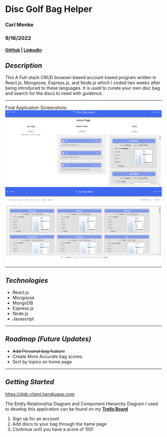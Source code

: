 # **Disc Golf Bag Helper**

### Carl Menke

### 9/16/2022

#### [GitHub](https://github.com/carlmenke) | [LinkedIn](https://www.linkedin.com/in/carl-menke-333226139/)


## **_Description_**

This A Full-stack CRUD browser-based account based program written in React.js, Mongoose, Express.js, and Node.js which I coded two weeks after being introduced to these languages. It is used to curate your own disc bag and search for the discs to need with guidence.


---

Final Application Screenshots:
![**home_page**](./home.png)
![**trade_page**](./view.png)

---

## **_Technologies_**

- React.js
- Mongoose
- MongoDB
- Express.js
- Node.js
- Javascript

---

## **_Roadmap (Future Updates)_**

- ~~Add Personal bag feature~~
- Create More Accurate bag scores.
- Sort by topics on home page
---

## **_Getting Started_**

https://dgb-client.herokuapp.com

The Entity Relationship Diagram and Component Hierarchy Diagram I used to develop this application can be found on my **[Trello Board](https://trello.com/b/ybdinFoQ/everything-games)**

1. Sign up for an account
2. Add discs to your bag through the hame page
3. Continiue until you have a score of 100!
